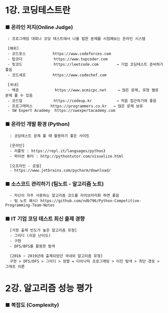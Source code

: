 # 1강. 코딩테스트란

### ■ 온라인 저지(Online Judge)
     : 프로그래밍 대회나 코딩 테스트에서 나올 법한 문제를 시험해보는 온라인 시스템
     
     [해외]
     - 코드포스            https://www.codeforces.com
     - 탑코더              https://www.topcoder.com
     - 릿코드              https://leetcode.com        → 기업 코딩테스트 준비하기 좋음
     - 코드셰프            https://www.codechef.com
     
     [국내]
     - 백준                https://www.acmicpc.net     → 많은 문제, 유형 별로 문제 풀 수 있음
     - 코드업              https://codeup.kr           → 처음 접근하기에 좋음
     - 프로그래머스        https://programmers.co.kr   → 많은 문제 보유
     - SW Expert Academy  https://swexpertacademy.com
     
### ■ 온라인 개발 환경 (Python)
      : 코딩테스트 문제 풀 때 활용하기 좋은 사이트
      
      [온라인]
      - 리플릿 : https://repl.it/languages/python3
      - 파이썬 튜터 : http://pythontutor.com/visualize.html
      
      [오프라인 - 로컬]
      - https://www.jetbrains.com/pycharm/download/
     
### ■ 소스코드 관리하기 (팀노트 - 알고리즘 노트)
      - 자신이 자주 사용하는 알고리즘 코드를 라이브러리화 하면 좋음
      - 팀 노트 예시) https://github.com/ndb796/Python-Competitive-Programming-Team-Notes
 
### ■ IT 기업 코딩 테스트 최신 출제 경향
      [가장 출제 빈도가 높은 알고리즘 유형]
      - 그리디 (쉬운 난이도)
      - 구현
      - DFS/BFS를 활용한 탐색
      
      [2016 ~ 2019년에 출제되었던 국내외 알고리즘 유형]
      구현 > DFS/DFS > 그리디 > 정렬 = 다이나믹 프로그래밍 > 이진 탐색 > 최단 경로 > 그래프 이론
      
      
# 2강. 알고리즘 성능 평가

### ■ 복잡도 (Complexity)
